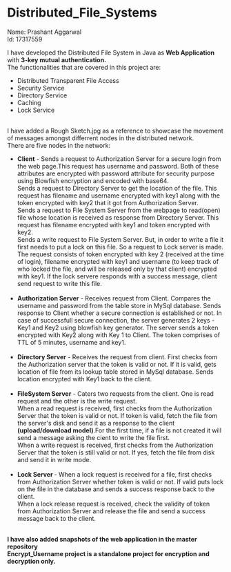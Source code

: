 # Distributed_File_Systems
Name: Prashant Aggarwal
<br>Id: 17317559

I have developed the Distributed File System in Java as <b>Web Application</b> with <b>3-key mutual authentication.</b>
<br>The functionalities that are covered in this project are:
<ul>
<li>Distributed Transparent File Access
<li>Security Service
<li>Directory Service
<li>Caching
<li>Lock Service
</ul>

<br>I have added a Rough Sketch.jpg as a reference to showcase the movement of messages amongst differrent nodes in the distributed network.
<br>There are five nodes in the network:
<ul>
  <li><b>Client</b> - Sends a request to Authorization Server for a secure login from the web page.This request has username and password. Both of these attributes are encrypted with password attribute for security purpose using Blowfish encryption and encoded with base64.
<br>Sends a request to Directory Server to get the location of the file. This request has filename and username encrypted with key1 along with the token encrypted with key2 that it got from Authorization Server.
<br>Sends a request to File System Server from the webpage to read(open) file whose location is received as response from Directory Server. This request has filename encrypted with key1 and token encrypted with key2.
<br>Sends a write request to File System Server. But, in order to write a file it first needs to put a lock on this file. So a request to Lock server is made. The request consists of token encrypted with key 2 (received at the time of login), filename encrypted with key1 and username (to keep track of who locked the file, and will be released only by that client) encrypted with key1. If the lock servere responds with a success message, client send request to write this file.
<br><br><li><b> Authorization Server</b> - Receives request from Client. Compares the username and password from the table store in MySql database. Sends response to Client whether a secure connection is established or not. In case of successfull secure connection, the server generates 2 keys - Key1 and Key2 using blowfish key generator. The server sends a token encrypted with Key2 along with Key 1 to Client. The token comprises of TTL of 5 minutes, username and key1.
      <br><br><li><b> Directory Server</b> - Receives the request from client. First checks from the Authorization server that the token is valid or not. If it is valid, gets location of file from its lookup table stored in MySql database. Sends location encrypted with Key1 back to the client.
       <br><br><li><b> FileSystem Server</b> - Caters two requests from the client. One is read request and the other is the write request. 
  <br>When a read request is received, first checks from the Authorization Server that the token is valid or not. If token is valid, fetch the file from the server's disk and send it as a response to the client <b>(upload/download model)</b>.For the first time, if a file is not created it will send a message asking the cient to write the file first.
  <br>When a write request is received, first checks from the Authorization Server that the token is still valid or not. If yes, fetch the file from disk and send it in write mode.
         <br><br><li> <b>Lock Server </b>- When a lock request is received for a file, first checks from Authorization Server whether token is valid or not. If valid puts lock on the file in the database and sends a success response back to the client.
  <br>When a lock release request is received, check the validity of token from Authorization Server and release the file and send a success message back to the client.
</ul>

<br><b>I have also added snapshots of the web application in the master repository<b>
  <br>Encrypt_Username project is a standalone project for encryption and decryption only.
